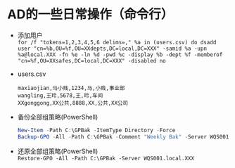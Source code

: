 # AD的一些日常操作（命令行）

- 添加用户  
    `for /f "tokens=1,2,3,4,5,6 delims=," %a in (users.csv) do dsadd user "cn=%b,OU=%f,OU=XXdepts,DC=local,DC=XXX" -samid %a -upn %a@local.XXX -fn %e -ln %d -pwd %c -display %b -dept %f -memberof "cn=%f,OU=XXsafes,DC=local,DC=XXX" -disabled no`

- users.csv  

    ```csv
    maxiaojian,马小贱,1234,马,小贱,事业部
    wangling,王玲,5678,王,玲,车间
    XXgonggong,XX公共,8888,XX,公共,XX公司
    ```

- 备份全部组策略(PowerShell)  

    ```powershell
    New-Item -Path C:\GPBak -ItemType Directory -Force
    Backup-GPO -All -Path C:\GPBak -Comment "Weekly Bak" -Server WQS001.local.XXX
    ```

- 还原全部组策略(PowerShell)  
    `Restore-GPO -All -Path C:\GPBak -Server WQS001.local.XXX`
